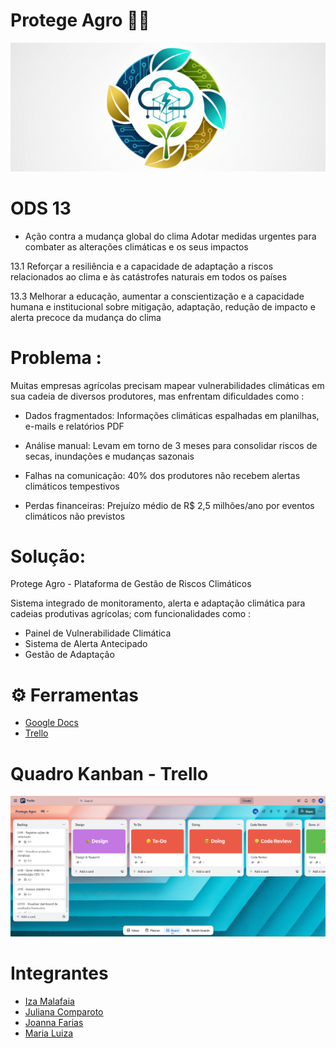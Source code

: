 # Protege Agro 👨‍🌾
![banner](protege-agro.png)


# ODS 13
- Ação contra a mudança global do clima
Adotar medidas urgentes para combater as alterações climáticas e os seus impactos

13.1 Reforçar a resiliência e a capacidade de adaptação a riscos relacionados ao clima e às catástrofes naturais em todos os países

13.3 Melhorar a educação, aumentar a conscientização e a capacidade humana e institucional sobre mitigação, adaptação, redução de impacto e alerta precoce da mudança do clima

# Problema :

Muitas empresas agrícolas precisam mapear vulnerabilidades climáticas em sua cadeia de diversos produtores, mas enfrentam dificuldades como :

- Dados fragmentados: Informações climáticas espalhadas em planilhas, e-mails e relatórios PDF

- Análise manual: Levam em torno de 3 meses para consolidar riscos de secas, inundações e mudanças sazonais

- Falhas na comunicação: 40% dos produtores não recebem alertas climáticos tempestivos

- Perdas financeiras: Prejuízo médio de R$ 2,5 milhões/ano por eventos climáticos não previstos


# Solução:

Protege Agro - Plataforma de Gestão de Riscos Climáticos

Sistema integrado de monitoramento, alerta e adaptação climática para cadeias produtivas agrícolas; com funcionalidades como :

- Painel de Vulnerabilidade Climática
- Sistema de Alerta Antecipado
- Gestão de Adaptação

# ⚙ Ferramentas 
- [Google Docs](https://docs.google.com/document/d/1KDO9MxiYDKBnw9lnvS85uLl6mBt_EzVFnv6Unucp64M/edit?usp=sharing)
- [Trello](https://trello.com/invite/b/68d2ee91ba3756cc5398c14e/ATTI9f40d8985fac5ee74afa4ea9a23061b68BA59430/projeto)

# Quadro Kanban - Trello

![trello board](Trello.png)

# Integrantes
- [Iza Malafaia](https://github.com/Iza-Malafaia) 
- [Juliana Comparoto](https://github.com/comparoto) 
- [Joanna Farias](https://github.com/Joanna-Farias) 
- [Maria Luiza](https://github.com/alumiria) 
